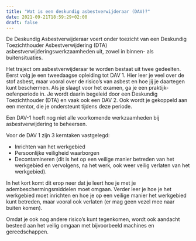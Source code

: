 ```yaml
---
title: "Wat is een deskundig asbestverwijderaar (DAV)?"
date: 2021-09-21T18:59:29+02:00
draft: false
---
```


De Deskundig Asbestverwijderaar voert onder toezicht van een Deskundig Toezichthouder Asbestverwijdering (DTA) asbestverwijderingswerkzaamheden uit, zowel in binnen- als buitensituaties.

Het traject om asbestverwijderaar te worden bestaat uit twee gedeelten. Eerst volg je een tweedaagse opleiding tot DAV 1. Hier leer je veel over de stof asbest, maar vooral over de risico’s van asbest en hoe jij je daartegen kunt beschermen. Als je slaagt voor het examen, ga je een praktijk-oefenperiode in. Je wordt daarin begeleid door een Deskundig Toezichthouder (DTA) en vaak ook een DAV 2. Ook wordt je gekoppeld aan een mentor, die je ondersteunt tijdens deze periode.

Een DAV-1 hoeft nog niet alle voorkomende werkzaamheden bij asbestverwijdering te beheersen.

Voor de DAV 1 zijn 3 kerntaken vastgelegd:

- Inrichten van het werkgebied
- Persoonlijke veiligheid waarborgen
- Decontamineren (dit is het op een veilige manier betreden van het werkgebied en vervolgens, na het werk, ook weer veilig verlaten van het werkgebied).

In het kort komt dit erop neer dat je leert hoe je met je adembeschermingsmiddelen moet omgaan. Verder leer je hoe je het werkgebied moet inrichten en hoe je op een veilige manier het werkgebied kunt betreden, maar vooral ook verlaten (er mag geen vezel mee naar buiten komen).

Omdat je ook nog andere risico’s kunt tegenkomen, wordt ook aandacht besteed aan het veilig omgaan met bijvoorbeeld machines en gereedschappen.